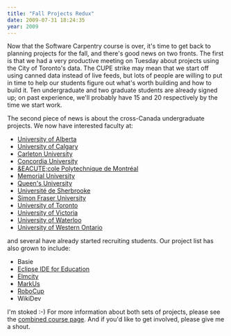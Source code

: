 ```yaml
---
title: "Fall Projects Redux"
date: 2009-07-31 18:24:35
year: 2009
---
```

Now that the Software Carpentry course is over, it's time to get back to planning projects for the fall, and there's good news on two fronts.  The first is that we had a very productive meeting on Tuesday about projects using the City of Toronto's data.  The CUPE strike may mean that we start off using canned data instead of live feeds, but lots of people are willing to put in time to help our students figure out what's worth building and how to build it.  Ten undergraduate and two graduate students are already signed up; on past experience, we'll probably have 15 and 20 respectively by the time we start work.

The second piece of news is about the cross-Canada undergraduate projects.  We now have interested faculty at:
<ul>
	<li><a href="http://www.cs.ualberta.ca">University of Alberta</a></li>
	<li><a href="http://www.cpsc.ucalgary.ca">University of Calgary</a></li>
	<li><a href="http://www.sce.carleton.ca">Carleton University</a></li>
	<li><a href="http://encs.concordia.ca/">Concordia University</a></li>
	<li><a href="http://www.polymtl.ca/gigl/">&EACUTE;cole Polytechnique de Montréal</a></li>
	<li><a href="http://www.cs.mun.ca/">Memorial University</a></li>
	<li><a href="http://www.cs.queensu.ca/">Queen's University</a></li>
	<li><a href="http://www.usherbrooke.ca/informatique/">Université de Sherbrooke</a></li>
	<li><a href="http://www.cs.queensu.ca/">Simon Fraser University</a></li>
	<li><a href="http://www.cs.utoronto.ca">University of Toronto</a></li>
	<li><a href="http://www.cs.uvic.ca">University of Victoria</a></li>
	<li><a href="http://www.cs.uwaterloo.ca">University of Waterloo</a></li>
	<li><a href="http://www.eng.uwo.ca/">University of Western Ontario</a></li>
</ul>
and several have already started recruiting students.  Our project list has also grown to include:
<ul>
	<li>Basie</li>
	<li><a href="http://wiki.eclipse.org/Eclipse_IDE_for_Education">Eclipse IDE for Education</a></li>
	<li><a href="http://blog.jonudell.net/elmcity-project-faq/">Elmcity</a></li>
	<li><a href="http://markusproject.org/">MarkUs</a></li>
	<li><a href="http://www.robocup.org">RoboCup</a></li>
	<li>WikiDev</li>
</ul>
I'm stoked :-)  For more information about both sets of projects, please see the <a href="http://www.cdf.toronto.edu/~csc490h/fall/">combined course page</a>. And if you'd like to get involved, please give me a shout.
